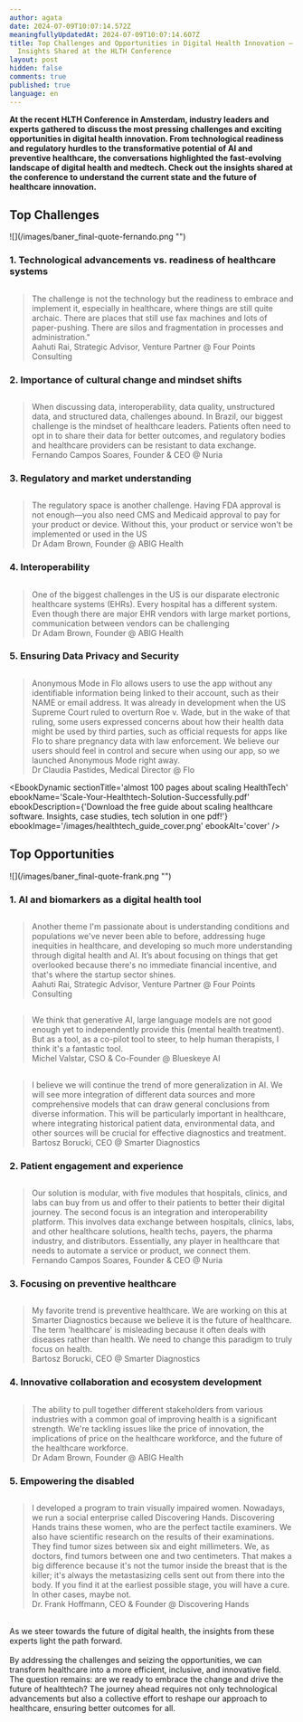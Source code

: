 ```yaml
---
author: agata
date: 2024-07-09T10:07:14.572Z
meaningfullyUpdatedAt: 2024-07-09T10:07:14.607Z
title: Top Challenges and Opportunities in Digital Health Innovation – Experts
  Insights Shared at the HLTH Conference
layout: post
hidden: false
comments: true
published: true
language: en
---
```

**At the recent HLTH Conference in Amsterdam, industry leaders and experts gathered to discuss the most pressing challenges and exciting opportunities in digital health innovation. From technological readiness and regulatory hurdles to the transformative potential of AI and preventive healthcare, the conversations highlighted the fast-evolving landscape of digital health and medtech. Check out the insights shared at the conference to understand the current state and the future of healthcare innovation.**

## **Top Challenges**

<div className="image">![](/images/baner_final-quote-fernando.png "")</div>

### 1. Technological advancements vs. readiness of healthcare systems

<blockquote><h2></h2><div>The challenge is not the technology but the readiness to embrace and implement it, especially in healthcare, where things are still quite archaic. There are places that still use fax machines and lots of paper-pushing. There are silos and fragmentation in processes and administration."</div><footer>Aahuti Rai, Strategic Advisor, Venture Partner @ Four Points Consulting</footer></blockquote>

### 2. Importance of cultural change and mindset shifts

<blockquote><h2></h2><div>When discussing data, interoperability, data quality, unstructured data, and structured data, challenges abound. In Brazil, our biggest challenge is the mindset of healthcare leaders. Patients often need to opt in to share their data for better outcomes, and regulatory bodies and healthcare providers can be resistant to data exchange.</div><footer>Fernando Campos Soares, Founder & CEO @ Nuria</footer></blockquote>

### 3. Regulatory and market understanding

<blockquote><h2></h2><div>The regulatory space is another challenge. Having FDA approval is not enough—you also need CMS and Medicaid approval to pay for your product or device. Without this, your product or service won't be implemented or used in the US</div><footer>Dr Adam Brown, Founder @ ABIG Health</footer></blockquote>

### 4. Interoperability

<blockquote><h2></h2><div>One of the biggest challenges in the US is our disparate electronic healthcare systems (EHRs). Every hospital has a different system. Even though there are major EHR vendors with large market portions, communication between vendors can be challenging</div><footer>Dr Adam Brown, Founder @ ABIG Health</footer></blockquote>

### 5. Ensuring Data Privacy and Security

<blockquote><h2></h2><div>Anonymous Mode in Flo allows users to use the app without any identifiable information being linked to their account, such as their NAME or email address. It was already in development when the US Supreme Court ruled to overturn Roe v. Wade, but in the wake of that ruling, some users expressed concerns about how their health data might be used by third parties, such as official requests for apps like Flo to share pregnancy data with law enforcement. We believe our users should feel in control and secure when using our app, so we launched Anonymous Mode right away.</div><footer> Dr Claudia Pastides, Medical Director @ Flo</footer></blockquote>

<EbookDynamic sectionTitle='almost 100 pages about scaling HealthTech' ebookName='Scale-Your-Healthtech-Solution-Successfully.pdf' ebookDescription={'Download the free guide about scaling healthcare software. Insights, case studies, tech solution in one pdf!'} ebookImage='/images/healthtech_guide_cover.png' ebookAlt='cover' />

## Top Opportunities

<div className="image">![](/images/baner_final-quote-frank.png "")</div>

### 1. AI and biomarkers as a digital health tool

<blockquote><h2></h2><div>Another theme I'm passionate about is understanding conditions and populations we've never been able to before, addressing huge inequities in healthcare, and developing so much more understanding through digital health and AI. It’s about focusing on things that get overlooked because there's no immediate financial incentive, and that's where the startup sector shines.</div><footer>Aahuti Rai, Strategic Advisor, Venture Partner @ Four Points Consulting</footer></blockquote>

<blockquote><h2></h2><div>We think that generative AI, large language models are not good enough yet to independently provide this (mental health treatment). But as a tool, as a co-pilot tool to steer, to help human therapists, I think it's a fantastic tool.</div><footer>Michel Valstar, CSO & Co-Founder @ Blueskeye AI</footer></blockquote>

<blockquote><h2></h2><div>I believe we will continue the trend of more generalization in AI. We will see more integration of different data sources and more comprehensive models that can draw general conclusions from diverse information. This will be particularly important in healthcare, where integrating historical patient data, environmental data, and other sources will be crucial for effective diagnostics and treatment.</div><footer>Bartosz Borucki, CEO @ Smarter Diagnostics</footer></blockquote>

### 2. Patient engagement and experience

<blockquote><h2></h2><div>Our solution is modular, with five modules that hospitals, clinics, and labs can buy from us and offer to their patients to better their digital journey. The second focus is an integration and interoperability platform. This involves data exchange between hospitals, clinics, labs, and other healthcare solutions, health techs, payers, the pharma industry, and distributors. Essentially, any player in healthcare that needs to automate a service or product, we connect them.</div><footer>Fernando Campos Soares, Founder & CEO @ Nuria</footer></blockquote>

### 3. Focusing on preventive healthcare

<blockquote><h2></h2><div>My favorite trend is preventive healthcare. We are working on this at Smarter Diagnostics because we believe it is the future of healthcare. The term 'healthcare' is misleading because it often deals with diseases rather than health. We need to change this paradigm to truly focus on health.</div><footer>Bartosz Borucki, CEO @ Smarter Diagnostics</footer></blockquote>

### 4. Innovative collaboration and ecosystem development

<blockquote><h2></h2><div>The ability to pull together different stakeholders from various industries with a common goal of improving health is a significant strength. We're tackling issues like the price of innovation, the implications of price on the healthcare workforce, and the future of the healthcare workforce.</div><footer>Dr Adam Brown, Founder @ ABIG Health</footer></blockquote>

### 5. Empowering the disabled

<blockquote><h2></h2><div>I developed a program to train visually impaired women. Nowadays, we run a social enterprise called Discovering Hands. Discovering Hands trains these women, who are the perfect tactile examiners. We also have scientific research on the results of their examinations. They find tumor sizes between six and eight millimeters. We, as doctors, find tumors between one and two centimeters. That makes a big difference because it's not the tumor inside the breast that is the killer; it's always the metastasizing cells sent out from there into the body. If you find it at the earliest possible stage, you will have a cure. In other cases, maybe not.</div><footer>Dr. Frank Hoffmann, CEO & Founder @ Discovering Hands</footer></blockquote>

\
As we steer towards the future of digital health, the insights from these experts light the path forward. \
\
By addressing the challenges and seizing the opportunities, we can transform healthcare into a more efficient, inclusive, and innovative field. The question remains: are we ready to embrace the change and drive the future of healthtech? The journey ahead requires not only technological advancements but also a collective effort to reshape our approach to healthcare, ensuring better outcomes for all.